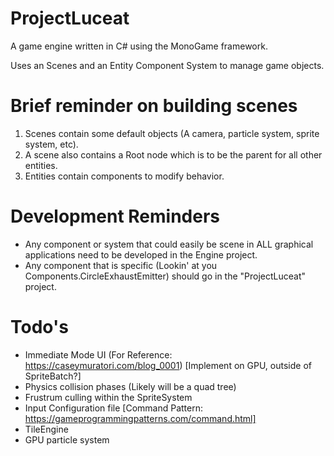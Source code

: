 # ProjectLuceat

A game engine written in C# using the MonoGame framework.

Uses an Scenes and an Entity Component System to manage game objects. 

# Brief reminder on building scenes
1) Scenes contain some default objects (A camera, particle system, sprite system, etc). 
2) A scene also contains a Root node which is to be the parent for all other entities.
3) Entities contain components to modify behavior.

# Development Reminders
 - Any component or system that could easily be scene in ALL graphical applications need to be developed in the Engine project.
 - Any component that is specific (Lookin' at you Components.CircleExhaustEmitter) should go in the "ProjectLuceat" project.

# Todo's
 - Immediate Mode UI (For Reference: https://caseymuratori.com/blog_0001) [Implement on GPU, outside of SpriteBatch?]
 - Physics collision phases (Likely will be a quad tree)
 - Frustrum culling within the SpriteSystem
 - Input Configuration file [Command Pattern: https://gameprogrammingpatterns.com/command.html]
 - TileEngine
 - GPU particle system
